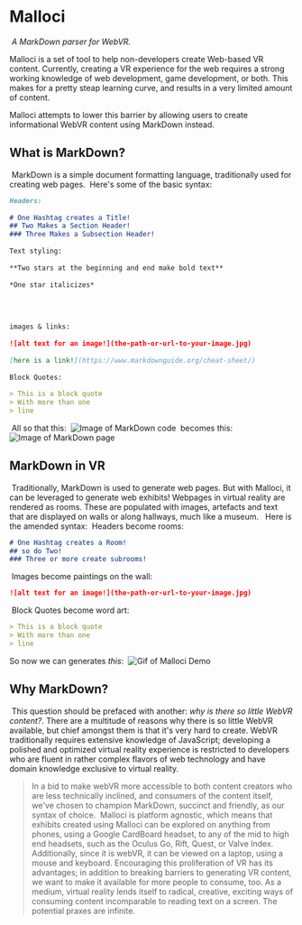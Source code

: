 # Malloci
​
*A MarkDown parser for WebVR.*
​

Malloci is a set of tool to help non-developers create Web-based VR content. Currently, creating a VR experience for the web requires a strong working knowledge of web development, game development, or both. This makes for a pretty steap learning curve, and results in a very limited amount of content.
​

Malloci attempts to lower this barrier by allowing users to create informational WebVR content using MarkDown instead.

## What is MarkDown?
​
MarkDown is a simple document formatting language, traditionally used for creating web pages. 
​
Here's some of the basic syntax:
​
```MarkDown
Headers:
​
# One Hashtag creates a Title!
## Two Makes a Section Header!
### Three Makes a Subsection Header!
​
Text styling:
​
**Two stars at the beginning and end make bold text**
​
*One star italicizes*
```
​
```MarkDown
​
images & links:
​
![alt text for an image!](the-path-or-url-to-your-image.jpg)
​
[here is a link!](https://www.markdownguide.org/cheat-sheet/)
​
Block Quotes:
​
> This is a block quote
> With more than one
> line
```
​
All so that this:
​
![Image of MarkDown code](img/md_raw.png)
​
becomes this:
​
![Image of MarkDown page](img/md_rendered.png)
​
## MarkDown in VR
​
Traditionally, MarkDown is used to generate web pages. But with Malloci, it can be leveraged to generate web exhibits! Webpages in virtual reality are rendered as rooms. These are populated with images, artefacts and text that are displayed on walls or along hallways, much like a museum.
​
​
Here is the amended syntax:
​
Headers become rooms:
```MarkDown
# One Hashtag creates a Room!
## so do Two!
### Three or more create subrooms!
```
​
Images become paintings on the wall:

```MarkDown
![alt text for an image!](the-path-or-url-to-your-image.jpg)
```
​
Block Quotes become word art:

```MarkDown
> This is a block quote
> With more than one
> line
```

So now we can generates *this*:
​
![Gif of Malloci Demo](img/VRMD.gif)
​
## Why MarkDown?
​
This question should be prefaced with another: *why is there so little WebVR content?*. There are a multitude of reasons why there is so little WebVR available, but chief amongst them is that it's very hard to create. WebVR traditionally requires extensive knowledge of JavaScript; developing a polished and optimized virtual reality experience is restricted to developers who are fluent in rather complex flavors of web technology and have domain knowledge exclusive to virtual reality. 
​
> In a bid to make webVR more accessible to both content creators who are less technically inclined, and consumers of the content itself, we've chosen to champion
> MarkDown, succinct and friendly, as our syntax of choice.
​
Malloci is platform agnostic, which means that exhibits created using Malloci can be explored on anything from phones, using a Google CardBoard headset, to any of the mid to high end headsets, such as the Oculus Go, Rift, Quest, or Valve Index. Additionally, since it is webVR, it can be viewed on a laptop, using a mouse and keyboard.
​
Encouraging this proliferation of VR has its advantages; in addition to breaking barriers to generating VR content, we want to make it available for more people to consume, too. As a medium, virtual reality lends itself to radical, creative, exciting ways of consuming content incomparable to reading text on a screen. The potential praxes are infinite.